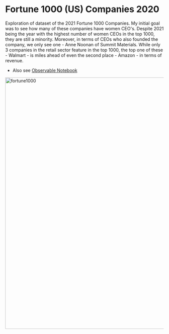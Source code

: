 # Fortune 1000 (US) Companies 2020

Exploration of dataset of the 2021 Fortune 1000 Companies. My initial goal was to see how many of these companies have women CEO's. Despite 2021 being the year with the highest number of women CEOs in the top 1000, they are still a minority. Moreover, in terms of CEOs who also founded the company, we only see one - Anne Noonan of Summit Materials. While only 3 companies in the retail sector feature in the top 1000, the top one of these - Walmart - is miles ahead of even the second place - Amazon - in terms of revenue.

- Also see [Observable Notebook](https://observablehq.com/@deaxmachina/fortune-1000-us-companies-2020)

<a data-flickr-embed="true" href="https://www.flickr.com/photos/192110190@N06/51667270788/in/dateposted-public/" title="fortune1000"><img src="https://live.staticflickr.com/65535/51667270788_90917902f3_z.jpg" width="800"  alt="fortune1000"></a><script async src="//embedr.flickr.com/assets/client-code.js" charset="utf-8"></script>